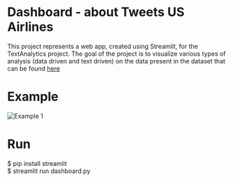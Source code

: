 # Dashboard - about Tweets US Airlines
This project represents a web app, created using Streamlit, for the TextAnalytics project.
The goal of the project is to visualize various types of analysis (data driven and text driven) on the data present in the dataset that can be found [here](https://data.world/crowdflower/airline-twitter-sentiment)

# Example
![Example 1](https://github.com/MatteoBiviano/tweets_analysis_dashboard/blob/main/examples/app_example_1.gif?raw=true)

# Run
$ pip install streamlit <br />
$ streamlit run dashboard.py
